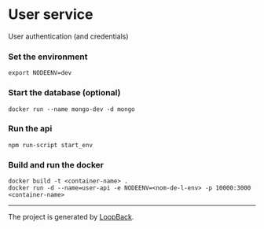 # User service

User authentication (and credentials)

### Set the environment

```
export NODEENV=dev
```

### Start the database (optional)

```
docker run --name mongo-dev -d mongo
```

### Run the api

```
npm run-script start_env
```

### Build and run the docker

```
docker build -t <container-name> .
docker run -d --name=user-api -e NODEENV=<nom-de-l-env> -p 10000:3000 <container-name>
```

---
The project is generated by [LoopBack](http://loopback.io).
